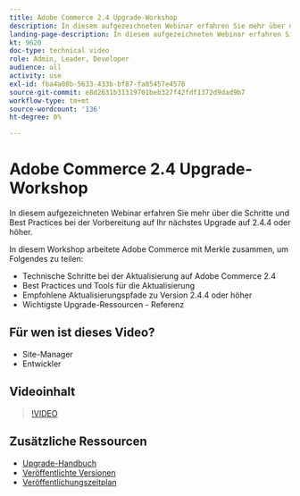 ```yaml
---
title: Adobe Commerce 2.4 Upgrade-Workshop
description: In diesem aufgezeichneten Webinar erfahren Sie mehr über die Schritte und Best Practices für die Aktualisierung von Adobe Commerce auf Version 2.4.4 oder höher.
landing-page-description: In diesem aufgezeichneten Webinar erfahren Sie mehr über die Schritte und Best Practices für die Aktualisierung auf Adobe Commerce 2.4.
kt: 9620
doc-type: technical video
role: Admin, Leader, Developer
audience: all
activity: use
exl-id: fba4a08b-5633-433b-bf87-fa85457e4578
source-git-commit: e8d2631b31319701beb327f42fdf1372d9dad9b7
workflow-type: tm+mt
source-wordcount: '136'
ht-degree: 0%

---
```


# Adobe Commerce 2.4 Upgrade-Workshop

In diesem aufgezeichneten Webinar erfahren Sie mehr über die Schritte und Best Practices bei der Vorbereitung auf Ihr nächstes Upgrade auf 2.4.4 oder höher.

In diesem Workshop arbeitete Adobe Commerce mit Merkle zusammen, um Folgendes zu teilen:

- Technische Schritte bei der Aktualisierung auf Adobe Commerce 2.4
- Best Practices und Tools für die Aktualisierung
- Empfohlene Aktualisierungspfade zu Version 2.4.4 oder höher
- Wichtigste Upgrade-Ressourcen - Referenz

## Für wen ist dieses Video?

- Site-Manager
- Entwickler

## Videoinhalt

>[!VIDEO](https://video.tv.adobe.com/v/340038?quality=12&learn=on)

## Zusätzliche Ressourcen

- [Upgrade-Handbuch](https://experienceleague.adobe.com/docs/commerce-operations/upgrade-guide/overview.html)
- [Veröffentlichte Versionen](https://experienceleague.adobe.com/docs/commerce-operations/release/versions.html)
- [Veröffentlichungszeitplan](https://experienceleague.adobe.com/docs/commerce-operations/release/planning/schedule.html)
